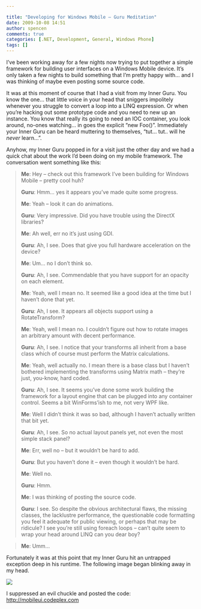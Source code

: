 ```yaml
---

title: "Developing for Windows Mobile – Guru Meditation"
date: 2009-10-08 14:51
author: spencen
comments: true
categories: [.NET, Development, General, Windows Phone]
tags: []
---
```

<P>I’ve been working away for a few nights now trying to put together a simple framework for building user interfaces on a Windows Mobile device. It’s only taken a few nights to build something that I’m pretty happy with… and I was thinking of maybe even posting some source code.</P>
<P>It was at this moment of course that I had a visit from my Inner Guru. You know the one… that little voice in your head that sniggers impolitely whenever you struggle to convert a loop into a LINQ expression. Or when you’re hacking out some prototype code and you need to new up an instance. You know that really its going to need an IOC container, you look around, no-ones watching… in goes the explicit “new Foo()”. Immediately your Inner Guru can be heard muttering to themselves, “tut… tut.. will he <EM>never</EM> learn…”.</P>
<P>Anyhow, my Inner Guru popped in for a visit just the other day and we had a quick chat about the work I’d been doing on my mobile framework. The conversation went something like this:</P>
<BLOCKQUOTE>
<P><STRONG>Me</STRONG>: Hey – check out this framework I’ve been building for Windows Mobile – pretty cool huh?</P>
<P><STRONG>Guru</STRONG>: Hmm… yes it appears you’ve made quite some progress.</P>
<P><STRONG>Me</STRONG>: Yeah – look it can do animations.</P>
<P><STRONG>Guru</STRONG>: Very impressive. Did you have trouble using the DirectX libraries?</P>
<P><STRONG>Me</STRONG>: Ah well, err no it’s just using GDI.</P>
<P><STRONG>Guru</STRONG>: Ah, I see. Does that give you full hardware acceleration on the device?</P>
<P><STRONG>Me</STRONG>: Um… no I don’t think so.</P>
<P><STRONG>Guru</STRONG>: Ah, I see. Commendable that you have support for an opacity on each element.</P>
<P><STRONG>Me</STRONG>: Yeah, well I mean no. It seemed like a good idea at the time but I haven’t done that yet.</P>
<P><STRONG>Guru</STRONG>: Ah, I see. It appears all objects support using a RotateTransform?</P>
<P><STRONG>Me</STRONG>: Yeah, well I mean no. I couldn’t figure out how to rotate images an arbitrary amount with decent performance.</P>
<P><STRONG>Guru</STRONG>: Ah, I see. I notice that your transforms all inherit from a base class which of course must perform the Matrix calculations.</P>
<P><STRONG>Me</STRONG>: Yeah, well actually no. I mean there is a base class but I haven’t bothered implementing the transforms using Matrix math – they’re just, you-know, hard coded.</P>
<P><STRONG>Guru</STRONG>: Ah, I see. It seems you’ve done some work building the framework for a layout engine that can be plugged into any container control. Seems a bit WinForms’ish to me, not very WPF like.</P>
<P><STRONG>Me</STRONG>: Well I didn’t think it was so bad, although I haven’t actually written that bit yet.</P>
<P><STRONG>Guru</STRONG>: Ah, I see. So no actual layout panels yet, not even the most simple stack panel?</P>
<P><STRONG>Me</STRONG>: Err, well no – but it wouldn’t be hard to add.</P>
<P><STRONG>Guru</STRONG>: But you haven’t done it – even though it wouldn’t be hard.</P>
<P><STRONG>Me</STRONG>: Well no.</P>
<P><STRONG>Guru</STRONG>: Hmm.</P>
<P><STRONG>Me</STRONG>: I was thinking of posting the source code.</P>
<P><STRONG>Guru</STRONG>: I see. So despite the obvious architectural flaws, the missing classes, the lacklustre performance, the questionable code formatting you feel it adequate for public viewing, or perhaps that may be ridicule? I see you’re still using foreach loops – can’t quite seem to wrap your head around LINQ can you dear boy?</P></BLOCKQUOTE>
<BLOCKQUOTE>
<P><STRONG>Me</STRONG>: Umm…</P></BLOCKQUOTE>
<P>Fortunately it was at this point that my Inner Guru hit an untrapped exception deep in his runtime. The following image began blinking away in my head. </P><IMG src="http://upload.wikimedia.org/wikipedia/commons/d/db/Guru_meditation.gif">
<P>I suppressed an evil chuckle and posted the code: <A href="http://mobileui.codeplex.com">http://mobileui.codeplex.com</A></P>

